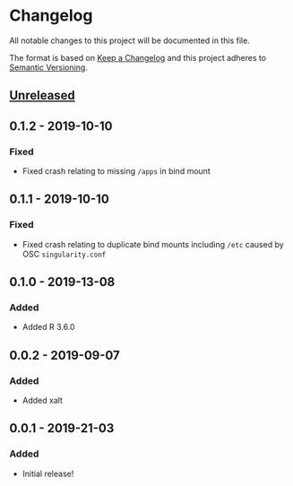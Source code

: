 # Changelog
All notable changes to this project will be documented in this file.

The format is based on [Keep a Changelog](http://keepachangelog.com/en/1.0.0/)
and this project adheres to [Semantic Versioning](http://semver.org/spec/v2.0.0.html).

## [Unreleased]
## 0.1.2 - 2019-10-10
### Fixed
- Fixed crash relating to missing `/apps` in bind mount

## 0.1.1 - 2019-10-10
### Fixed
- Fixed crash relating to duplicate bind mounts including `/etc` caused by OSC `singularity.conf`

## 0.1.0 - 2019-13-08
### Added
- Added R 3.6.0

## 0.0.2 - 2019-09-07
### Added
- Added xalt

## 0.0.1 - 2019-21-03
### Added
- Initial release!

[Unreleased]: https://github.com/OSC/bc_osc_rstudio_server/compare/v0.1.2...HEAD
[0.1.2]: https://github.com/OSC/bc_osc_rstudio_server/compare/v0.1.1...v0.1.2
[0.1.1]: https://github.com/OSC/bc_osc_rstudio_server/compare/v0.1.0...v0.1.1
[0.1.0]: https://github.com/OSC/bc_osc_rstudio_server/compare/v0.0.2...v0.1.0
[0.0.2]: https://github.com/OSC/bc_osc_rstudio_server/compare/v0.0.1...v0.0.2